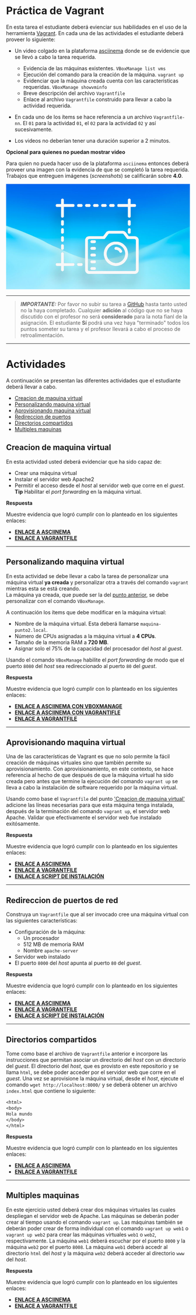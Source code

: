 # Práctica de Vagrant

En esta tarea el estudiante deberá evienciar sus habilidades en el uso de la herramienta [Vagrant](https://vagrantup.com). 
En cada una de las actividades el estudiante deberá proveer lo siguiente:

* Un video colgado en la plataforma [asciinema](https://asciinema.org/) donde se de evidencie que se llevó a cabo la tarea requerida.
  * Evidencia de las máquinas existentes. `VBoxManage list vms`
  * Ejecución del comando para la creación de la máquina. `vagrant up`
  * Evidenciar que la máquina creada cuenta con las características requeridas. `VBoxManage showvminfo`
  * Breve descripción del archivo `Vagrantfile`
  * Enlace al archivo `Vagrantfile` construido para llevar a cabo la actividad requerida.

* En cada uno de los ítems se hace referencia a un archivo `Vagrantfile-nn`. El `01` para la actividad `01`, el `02` para la actividad `02` y así sucesivamente.

* Los videos no deberían tener una duración superior a 2 minutos.

**Opcional para quienes no puedan mostrar video**

Para quien no pueda hacer uso de la plataforma `asciinema` entonces deberá proveer una imagen con la evidencia de que se completó la tarea requerida. 
Trabajos que entreguen imágenes (*screenshots*) se calificarán sobre **4.0**.

![](screenshot.jpg)

---

> **_IMPORTANTE:_** Por favor no subir su tarea a [GitHub](https://github.com) hasta tanto usted no la haya completado. Cualquier **adición** al código que no se haya discutido con el profesor no será **considerado** para la nota fianl de la asignación. El estudiante **Sí** podrá una vez haya "terminado" todos los puntos someter su tarea y el profesor llevará a cabo el proceso de retroalimentación.

---

# Actividades

A continuación se presentan las diferentes actividades que el estudiante deberá llevar a cabo.

* [Creacion de maquina virtual](#creacion-de-maquina-virtual)
* [Personalizando maquina virtual](#personalizando-maquina-virtual)
* [Aprovisionando maquina virtual](#aprovisionando-maquina-virtual)
* [Redireccion de puertos](#redireccion-de-puertos-de-red)
* [Directorios compartidos](#directorios-compartidos)
* [Multiples maquinas](#multiples-maquinas)

## Creacion de maquina virtual

En esta actividad usted deberá evidenciar que ha sido capaz de: 

* Crear una máquina virtual
* Instalar el servidor web Apache2
* Permitir el acceso desde el *host* al servidor web que corre en el *guest*. **Tip** Habilitar el *port forwarding* en la máquina virtual.

**Respuesta**

Muestre evidencia que logró cumplir con lo planteado en los siguientes enlaces:

* [**ENLACE A ASCIINEMA**](https://asciinema.org)
* [**ENLACE A VAGRANTFILE**](Vagrantfile-01)

---

## Personalizando maquina virtual

En esta actividad se debe llevar a cabo la tarea de personalizar una máquina virtual **ya creada** y personalizar otra a través del comando `vagrant` mientras esta se está creando.  
La máquina ya creada, que puede ser la del [punto anterior](#creacion-de-maquina-virtual), se debe personalizar con el comando `VBoxManage`. 

A continuación los ítems que debe modificar en la máquina virtual:

* Nombre de la máquina virtual. Esta deberá llamarse `maquina-punto2.local`.
* Número de CPUs asignadas a la máquina virtual a **4 CPUs**.
* Tamaño de la memoria RAM a **720 MB**.
* Asignar solo el 75% de la capacidad del procesador del *host* al *guest*.

Usando el comando `VBoxManage` habilite el *port forwarding* de modo que el puerto `8080` del *host* sea redireccionado al puerto `80` del *guest*.

**Respuesta**

Muestre evidencia que logró cumplir con lo planteado en los siguientes enlaces:

* [**ENLACE A ASCIINEMA CON VBOXMANAGE**](https://asciinema.org)
* [**ENLACE A ASCIINEMA CON VAGRANTIFLE**](https://asciinema.org)
* [**ENLACE A VAGRANTFILE**](Vagrantfile-02)

---

## Aprovisionando maquina virtual

Una de las características de Vagrant es que no solo permite la fácil creación de máquinas virtuales sino que también permite su aprovisionamiento.
Con aprovisionamiento, en este contexto, se hace referencia al hecho de que después de que la máquina virtual ha sido creada pero antes que termine la ejecución del comando `vagrant up` se lleva a cabo la instalación de software requerido por la máquina virtual.

Usando como base el `Vagrantfile` del punto ['Creacion de maquina virtual'](#creacion-de-maquina-virtual) adicione las líneas necesarias para que esta máquina tenga instalada, después de la terminación del comando `vagrant up`, el servidor web Apache. 
Validar que efectivamente el servidor web fue instalado exitósamente.

**Respuesta**

Muestre evidencia que logró cumplir con lo planteado en los siguientes enlaces:

* [**ENLACE A ASCIINEMA**](https://asciinema.org)
* [**ENLACE A VAGRANTFILE**](Vagrantfile-03)
* [**ENLACE A SCRIPT DE INSTALACIÓN**](install-apache.sh)

--- 

## Redireccion de puertos de red

Construya un `Vagrantfile` que al ser invocado cree una máquina virtual con las siguientes características:

* Configuración de la máquina:
  * Un procesador
  * 512 MB de memoria RAM
  * Nombre `apache-server`
* Servidor web instalado
* El puerto `8000` del *host* apunta al puerto `80` del *guest*.

**Respuesta**

Muestre evidencia que logró cumplir con lo planteado en los siguientes enlaces:

* [**ENLACE A ASCIINEMA**](https://asciinema.org)
* [**ENLACE A VAGRANTFILE**](Vagrantfile-04)
* [**ENLACE A SCRIPT DE INSTALACIÓN**](install-apache.sh)

---

## Directorios compartidos

Tome como base el archivo de `Vagrantfile` anterior e incorpore las instrucciones que permitan asociar un directorio del *host* con un directorio del *guest*. 
El directorio del *host*, que es provisto en este repositorio y se llama `html`, se debe poder acceder por el servidor web que corre en el *guest*.
Una vez se aprovisione la máquina virtual, desde el *host*, ejecute el comando `wget http://localhost:8000/` y se deberá obtener un archivo `index.html` que contiene lo siguiente:

```
<html>
<body>
Hola mundo
</body>
</html>
```

**Respuesta**

Muestre evidencia que logró cumplir con lo planteado en los siguientes enlaces:

* [**ENLACE A ASCIINEMA**](https://asciinema.org)
* [**ENLACE A VAGRANTFILE**](Vagrantfile-05)

---

## Multiples maquinas 

En este ejercicio usted deberá crear dos máquinas virtuales las cuales despliegan el servidor web de Apache.
Las máquinas se deberán poder crear al tiempo usando el comando `vagrant up`. 
Las máquinas también se deberán poder crear de forma individual con el comando `vagrant up web1` o `vagrant up web2` para crear las máquinas virtuales `web1` o `web2`, respectivamente.
La máquina `web1` deberá escuchar por el puerto `8000` y la máquina `web2` por el puerto `8008`. 
La máquina `web1` deberá accedr al directorio `html` del *host* y la máquina `web2` deberá acceder al directorio `www` del *host*.

**Respuesta**

Muestre evidencia que logró cumplir con lo planteado en los siguientes enlaces:

* [**ENLACE A ASCIINEMA**](https://asciinema.org)
* [**ENLACE A VAGRANTFILE**](Vagrantfile-06)

